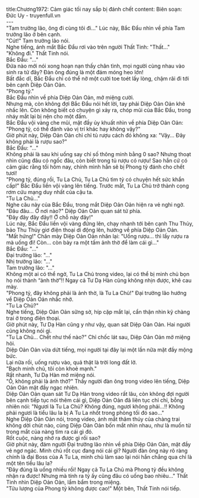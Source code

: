title:Chương1972: Cảm giác tối nay sắp bị đánh chết
content:
Biên soạn: Đức Uy - truyenfull.vn<br>---<br>"Tam trưởng lão, ông đi cùng tôi đi..." Lúc này, Bắc Đẩu nhìn về phía Tam trưởng lão ở bên cạnh.<br>"Cút!" Tam trưởng lão nói.<br>Nghe tiếng, ánh mắt Bắc Đẩu rơi vào trên người Thất Tinh: "Thất..."<br>"Không đi." Thất Tinh nói.<br>Bắc Đẩu: "..."<br>Đứa nào mới nói xong hoạn nạn thấy chân tình, mọi người cùng nhau vào sinh ra tử đây? Đàn ông đúng là một đám móng heo lớn!<br>Bất đắc dĩ, Bắc Đẩu chỉ có thể nở một cười toe toét lấy lòng, chậm rãi đi tới bên cạnh Diệp Oản Oản.<br>"Phong tỷ."<br>Bắc Đẩu nhìn về phía Diệp Oản Oản, mở miệng cười.<br>Nhưng mà, còn không đợi Bắc Đẩu nói hết lời, tay phải Diệp Oản Oản khẽ nhấc lên. Còn không biết có chuyện gì xảy ra, chóp mũi của Bắc Đẩu, trong nháy mắt lại bị nện cho một đấm.<br>Bắc Đẩu vội vàng che mũi, mặt đầy ủy khuất nhìn về phía Diệp Oản Oản: "Phong tỷ, có thể đánh vào vị trí khác hay không vậy?"<br>Giờ phút này, Diệp Oản Oản chỉ chỉ tủ rượu cách đó không xa: "Vậy... Đây không phải là rượu sao?"<br>Bắc Đẩu: "..."<br>Không phải là sau khi uống say chỉ số thông minh bằng 0 sao? Nhưng thoạt nhìn cũng đâu có ngốc đâu, còn biết trong tủ rượu có rượu! Sao hắn cứ có cảm giác rằng tối hôm nay, chính mình hẳn sẽ bị Phong tỷ đánh cho chết tươi!<br>"Phong tỷ, đúng rồi, Tu La Chủ, Tu La Chủ tìm tỷ có chuyện hết sức khẩn cấp!" Bắc Đẩu liền vội vàng lên tiếng. Trước mắt, Tu La Chủ trở thành cọng rơm cứu mạng duy nhất của cậu ta.<br>"Tu La Chủ..."<br>Nghe câu này của Bắc Đẩu, trong mắt Diệp Oản Oản hiện ra vẻ nghi ngờ.<br>"Đâu đâu... Ở nơi nào?" Diệp Oản Oản quan sát tứ phía.<br>"Đây đây đây đây!! Ở chỗ này đây!"<br>Lúc này, Bắc Đẩu liền vội vàng đứng lên, chạy nhanh tới bên cạnh Thu Thủy, bảo Thu Thủy giơ điện thoại di động lên, hướng về phía Diệp Oản Oản.<br>"Mất hứng!" Chân mày Diệp Oản Oản nhăn lại: "Uống rượu... thì lấy rượu ra mà uống đi! Còn... còn bày ra một tấm ảnh thờ để làm cái gì..."<br>Bắc Đẩu: "..."<br>Đại trưởng lão: "..."<br>Nhị trưởng lão: "..."<br>Tam trưởng lão: "..."<br>Không một ai có thể ngờ, Tu La Chủ trong video, lại có thể bị minh chủ bọn họ nói thành “ảnh thờ”!! Ngay cả Tư Dạ Hàn cũng không nhịn được, khẽ cau mày.<br>"Phong tỷ, đây không phải là ảnh thờ, là Tu La Chủ!" Đại trưởng lão hướng về Diệp Oản Oản nhắc nhở.<br>"Tu La Chủ?"<br>Nghe tiếng, Diệp Oản Oản sững sờ, híp cặp mắt lại, cẩn thận nhìn kỹ chàng trai ở trong điện thoại.<br>Giờ phút này, Tư Dạ Hàn cũng y như vậy, quan sát Diệp Oản Oản. Hai người cũng không nói gì.<br>"Tu La Chủ... Chết như thế nào?" Chỉ chốc lát sau, Diệp Oản Oản mở miệng hỏi.<br>Diệp Oản Oản vừa dứt tiếng, mọi người tại đây lại một lần nữa mặt đầy mộng bức.<br>Lại nữa rồi, uống rượu vào, quả thật là trời long đất lở.<br>"Bạch minh chủ, tôi còn khoẻ mạnh."<br>Rất nhanh, Tư Dạ Hàn mở miệng nói.<br>"Ồ, không phải là ảnh thờ?" Thấy người đàn ông trong video lên tiếng, Diệp Oản Oản mặt đầy ngạc nhiên.<br>Diệp Oản Oản quan sát Tư Dạ Hàn trong video rất lâu, còn không đợi người bên cạnh tiếp tục nói thêm cái gì, Diệp Oản Oản đã liên tục chỉ chỉ, bỗng nhiên nói: "Ngươi là Tu La Chủ? Không đúng, ngươi không phải...!! Không phải ngươi là tiểu lâu la bị A Tu La nhốt trong phòng tối đó sao..."<br>Nghe Diệp Oản Oản nói, trong video, ánh mắt thâm thúy của chàng trai không dời chút nào, cùng Diệp Oản Oản bốn mắt nhìn nhau, như là muốn từ trong mắt của nàng tìm ra cái gì đó.<br>Rốt cuộc, nàng nhớ ra được gì rồi sao?<br>Giờ phút này, đám người Đại trưởng lão nhìn về phía Diệp Oản Oản, mặt đầy vẻ ngơ ngác. Minh chủ rốt cục đang nói cái gì? Người đàn ông này rõ ràng chính là đại Boss của A Tu La, minh chủ làm sao lại nói hắn chẳng qua chỉ là một tên tiểu lâu la?<br>"Đây đúng là uống nhiều rồi! Ngay cả Tu La Chủ mà Phong tỷ đều không nhận ra được! Nhưng mà tính ra tỷ ấy cũng đâu có uống bao nhiêu…" Thất Tinh nhìn Diệp Oản Oản, lẩm bẩm trong miệng.<br>"Tửu lượng của Phong tỷ không được cao!" Một bên, Thất Tinh nói tiếp.